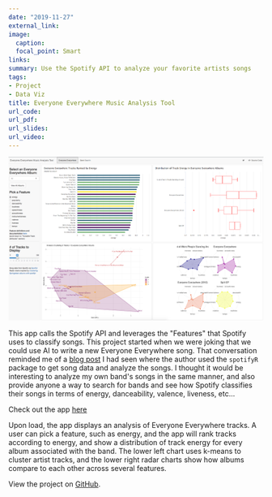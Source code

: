 ```yaml
---
date: "2019-11-27"
external_link:
image:
  caption:
  focal_point: Smart
links:
summary: Use the Spotify API to analyze your favorite artists songs
tags:
- Project
- Data Viz
title: Everyone Everywhere Music Analysis Tool
url_code:
url_pdf:
url_slides:
url_video:
---
```


![](featured.png)

This app calls the Spotify API and leverages the "Features" that Spotify uses to classify songs. This project started when we were joking that we could use AI to write a new Everyone Everywhere song. That conversation reminded me of a [blog post](https://peerchristensen.netlify.com/post/clustering-springsteen-albums-with-spotifyr/) I had seen where the author used the `spotifyR` package to get song data and analyze the songs. I thought it would be interesting to analyze my own band's songs in the same manner, and also provide anyone a way to search for bands and see how Spotify classifies their songs in terms of energy, danceability, valence, liveness, etc...  
  
Check out the app [here](https://brndngrhm.shinyapps.io/EveryoneEverywhereMusicAnalysisTool/)  

Upon load, the app displays an analysis of Everyone Everywhere tracks. A user can pick a feature, such as energy, and the app will rank tracks according to energy, and show a distribution of track energy for every album associated with the band. The lower left chart uses k-means to cluster artist tracks, and the lower right radar charts show how albums compare to each other across several features.

View the project on [GitHub](https://github.com).